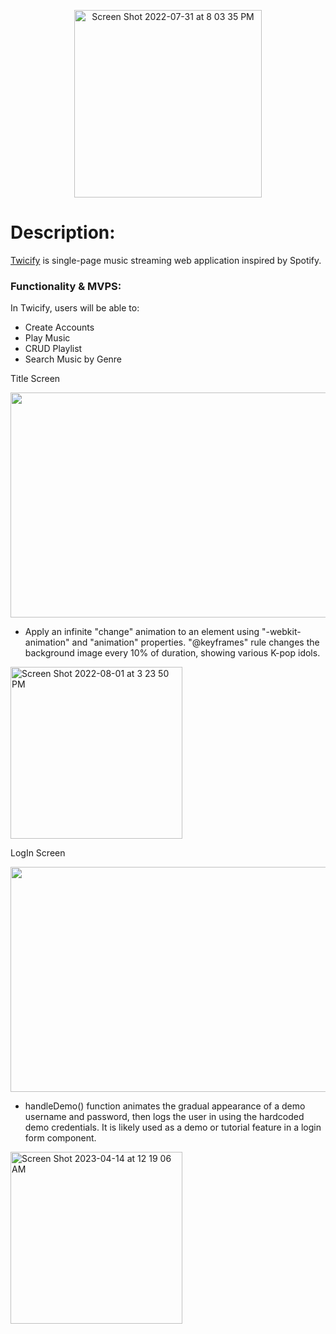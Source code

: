 <p align="center">
<img width="300" alt="Screen Shot 2022-07-31 at 8 03 35 PM" src="https://user-images.githubusercontent.com/38708266/231960856-cb0ae047-924b-4657-85f6-21eabbeaa790.png"> 
</p>

# Description: 

 <a href="https://twicify.herokuapp.com/#/" target=”_blank”>Twicify</a> is single-page music streaming web application inspired by Spotify.

### Functionality & MVPS: 
In Twicify, users will be able to:
- Create Accounts
- Play Music
- CRUD Playlist
- Search Music by Genre

Title Screen

<img src="https://user-images.githubusercontent.com/38708266/231888693-f36aa8b5-6765-40f4-88eb-4c393abbfde1.gif" width="640" height="360"/>

- Apply an infinite "change" animation to an element using "-webkit-animation" and "animation" properties. "@keyframes" rule changes the background image every 10% of duration, showing various K-pop idols.

<img width="275" alt="Screen Shot 2022-08-01 at 3 23 50 PM" src="https://user-images.githubusercontent.com/38708266/231889823-586b4556-ad2f-42ad-b2a2-39bac6cf34a3.png">

LogIn Screen 

<img src="https://user-images.githubusercontent.com/38708266/231940406-ff88d7c9-6a39-400d-a578-bb2e168a2eca.gif" width="640" height="360"/>

- handleDemo() function animates the gradual appearance of a demo username and password, then logs the user in using the hardcoded demo credentials. It is likely used as a demo or tutorial feature in a login form component.

<img width="275" alt="Screen Shot 2023-04-14 at 12 19 06 AM" src="https://user-images.githubusercontent.com/38708266/231940720-3a6fa005-b0eb-49ba-9f21-49ee68287a02.png">

